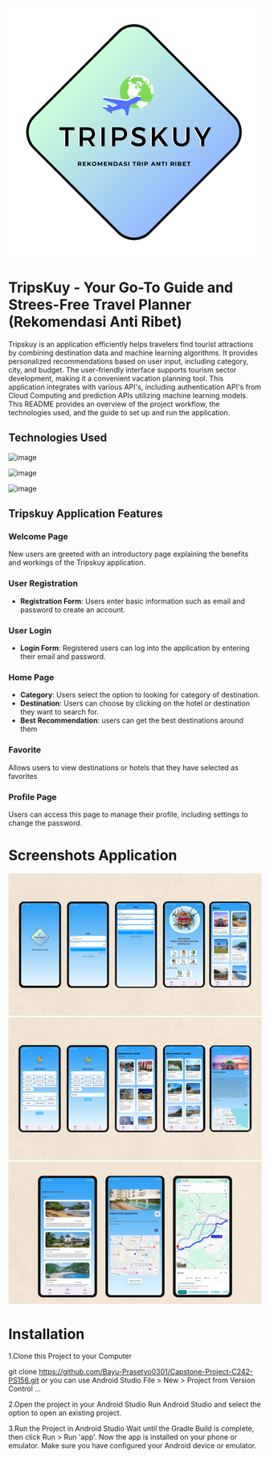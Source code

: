 ![Logo](https://raw.githubusercontent.com/Bayu-Prasetyo0301/Capstone-Project-C242-PS156/main/MD_Capstone/images/Logo.png)

# TripsKuy - Your Go-To Guide and Strees-Free Travel Planner (Rekomendasi Anti Ribet)
Tripskuy is an application efficiently helps travelers find tourist attractions by combining destination data and machine learning algorithms. It provides personalized recommendations based on user input, including category, city, and budget. The user-friendly interface supports tourism sector development, making it a convenient vacation planning tool. This application integrates with various API's, including authentication API's from Cloud Computing and prediction APIs utilizing machine learning models. This README provides an overview of the project workflow, the technologies used, and the guide to set up and run the application.

## Technologies Used
![image](https://github.com/user-attachments/assets/93dc7631-ddc1-4305-a3c1-a5dfadcec965)

![image](https://github.com/user-attachments/assets/7c08350d-334e-4074-990b-1a3f57cad02e)

![image](https://github.com/user-attachments/assets/d5f20924-495f-4da1-8675-7a82d484b730)

## Tripskuy Application Features

### Welcome Page
New users are greeted with an introductory page explaining the benefits and workings of the Tripskuy application.

### User Registration
- **Registration Form**: Users enter basic information such as email and password to create an account.

### User Login
- **Login Form**: Registered users can log into the application by entering their email and password.

### Home Page
- **Category**: Users select the option to looking for category of destination.
- **Destination**: Users can choose by clicking on the hotel or destination they want to search for.
- **Best Recommendation**: users can get the best destinations around them

### Favorite
Allows users to view destinations or hotels that they have selected as favorites

### Profile Page
Users can access this page to manage their profile, including settings to change the password.

# Screenshots Application
![Page 1](https://raw.githubusercontent.com/Bayu-Prasetyo0301/Capstone-Project-C242-PS156/main/MD_Capstone/images/Page%201.png)
![Page 2](https://raw.githubusercontent.com/Bayu-Prasetyo0301/Capstone-Project-C242-PS156/main/MD_Capstone/images/Page%202.png)
![Page 3](https://raw.githubusercontent.com/Bayu-Prasetyo0301/Capstone-Project-C242-PS156/main/MD_Capstone/images/Page%203.png)


# Installation
1.Clone this Project to your Computer

git clone https://github.com/Bayu-Prasetyo0301/Capstone-Project-C242-PS156.git
or you can use Android Studio File > New > Project from Version Control ...

2.Open the project in your Android Studio Run Android Studio and select the option to open an existing project.

3.Run the Project in Android Studio Wait until the Gradle Build is complete, then click Run > Run 'app'. Now the app is installed on your phone or emulator. Make sure you have configured your Android device or emulator.


